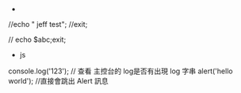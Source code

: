 * 
//echo " jeff test";
//exit;

// echo $abc;exit;


* js 

console.log('123');
// 查看 主控台的 log是否有出現  log 字串
alert('hello world');
//直接會跳出 Alert 訊息
